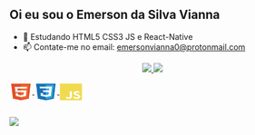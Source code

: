 ## Oi eu sou o Emerson da Silva Vianna

- 🌱 Estudando HTML5 CSS3 JS e React-Native
- 📫 Contate-me no email: emersonvianna0@protonmail.com

<div align="center">
  <a href="https://github.com/Dragoshotter14">
  <img height="180em" src="https://github-readme-stats.vercel.app/api?username=Dragoshotter14&show_icons=true&theme=dark&include_all_commits=true&count_private=true"/>
  <img height="180em" src="https://github-readme-stats.vercel.app/api/top-langs/?username=Dragoshotter14&layout=compact&langs_count=7&theme=dark"/>
</div>
<div style="display: inline_block"><br>
  <img align="center" alt="Emerson-HTML" height="30" width="40" src="https://raw.githubusercontent.com/devicons/devicon/master/icons/html5/html5-original.svg">
  <img align="center" alt="Emerson-CSS" height="30" width="40" src="https://raw.githubusercontent.com/devicons/devicon/master/icons/css3/css3-original.svg">
  <img align="center" alt="Emerson-Js" height="30" width="40" src="https://raw.githubusercontent.com/devicons/devicon/master/icons/javascript/javascript-plain.svg">
</div>
  
  ##
 <div>
   </a>
   <a href="https://www.linkedin.com/in/emerson-silva-vianna/" target="_blank"><img src="https://img.shields.io/badge/-LinkedIn-%230077B5?style=for-the-badge&logo=linkedin&logoColor=white" target="_blank"></a>
</div>
    
